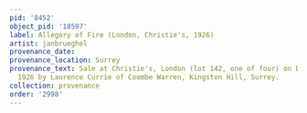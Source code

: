 ```yaml
---
pid: '8452'
object_pid: '18597'
label: Allegory of Fire (London, Christie's, 1926)
artist: janbrueghel
provenance_date:
provenance_location: Surrey
provenance_text: Sale at Christie's, London (lot 142, one of four) on December 17,
  1926 by Laurence Currie of Coombe Warren, Kingston Hill, Surrey.
collection: provenance
order: '2998'
---
```

